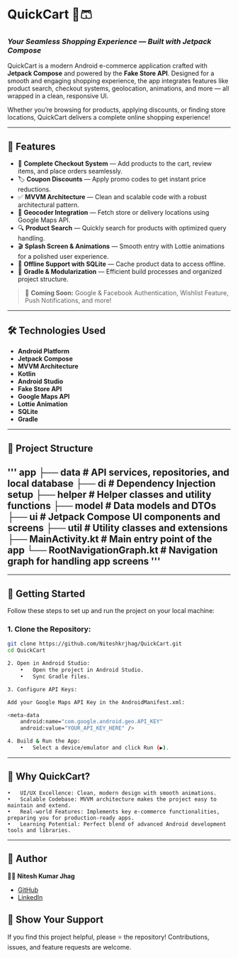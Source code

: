 # QuickCart 👕🩳  
### *Your Seamless Shopping Experience — Built with Jetpack Compose*  

QuickCart is a modern Android e-commerce application crafted with **Jetpack Compose** and powered by the **Fake Store API**. Designed for a smooth and engaging shopping experience, the app integrates features like product search, checkout systems, geolocation, animations, and more — all wrapped in a clean, responsive UI.  

Whether you’re browsing for products, applying discounts, or finding store locations, QuickCart delivers a complete online shopping experience!  

---

## 🚀 Features  

- 🛒 **Complete Checkout System** — Add products to the cart, review items, and place orders seamlessly.  
- 🏷️ **Coupon Discounts** — Apply promo codes to get instant price reductions.  
- ✅ **MVVM Architecture** — Clean and scalable code with a robust architectural pattern.  
- 📍 **Geocoder Integration** — Fetch store or delivery locations using Google Maps API.  
- 🔍 **Product Search** — Quickly search for products with optimized query handling.  
- 🎬 **Splash Screen & Animations** — Smooth entry with Lottie animations for a polished user experience.  
- 📲 **Offline Support with SQLite** — Cache product data to access offline.  
- 🔧 **Gradle & Modularization** — Efficient build processes and organized project structure.  

> 🚧 **Coming Soon:** Google & Facebook Authentication, Wishlist Feature, Push Notifications, and more!  

---

## 🛠️ Technologies Used  

- **Android Platform**  
- **Jetpack Compose**  
- **MVVM Architecture**  
- **Kotlin**  
- **Android Studio**  
- **Fake Store API**  
- **Google Maps API**  
- **Lottie Animation**  
- **SQLite**  
- **Gradle**  

---

## 📂 Project Structure  

'''
app
├── data                     # API services, repositories, and local database
├── di                       # Dependency Injection setup
├── helper                   # Helper classes and utility functions
├── model                   # Data models and DTOs
├── ui                      # Jetpack Compose UI components and screens
├── util                    # Utility classes and extensions
├── MainActivity.kt         # Main entry point of the app
└── RootNavigationGraph.kt  # Navigation graph for handling app screens
'''
---

---

## 🏁 Getting Started  

Follow these steps to set up and run the project on your local machine:  

### 1. Clone the Repository:  
```bash
git clone https://github.com/Niteshkrjhag/QuickCart.git
cd QuickCart

2. Open in Android Studio:
	•	Open the project in Android Studio.
	•	Sync Gradle files.

3. Configure API Keys:

Add your Google Maps API Key in the AndroidManifest.xml:

<meta-data  
    android:name="com.google.android.geo.API_KEY"  
    android:value="YOUR_API_KEY_HERE" />

4. Build & Run the App:
	•	Select a device/emulator and click Run (▶️).
```
---

## 🧠 Why QuickCart?

	•	UI/UX Excellence: Clean, modern design with smooth animations.
	•	Scalable Codebase: MVVM architecture makes the project easy to maintain and extend.
	•	Real-world Features: Implements key e-commerce functionalities, preparing you for production-ready apps.
	•	Learning Potential: Perfect blend of advanced Android development tools and libraries.

---

## 👤 Author  

👨‍💻 **Nitesh Kumar Jhag**  
- [GitHub](https://github.com/Niteshkrjhag)  
- [LinkedIn](https://www.linkedin.com/in/nitesh-kr-jha-959595250/)

## 🌟 Show Your Support

If you find this project helpful, please ⭐ the repository! Contributions, issues, and feature requests are welcome.



